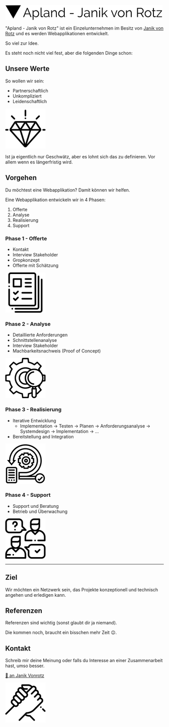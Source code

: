 ![Apland - Janik von Rotz](/assets/logo.png)

"Apland - Janik von Rotz" ist ein Einzelunternehmen im Besitz von [Janik von Rotz](https://janikvonrotz.ch) und es werden Webapplikationen entwickelt.

So viel zur Idee.

Es steht noch nicht viel fest, aber die folgenden Dinge schon:

## Unsere Werte

So wollen wir sein:

* Partnerschaftlich
* Unkompliziert
* Leidenschaftlich

![](/assets/006-value.png)

Ist ja eigentlich nur Geschwätz, aber es lohnt sich das zu definieren. Vor allem wenn es längerfristig wird.

## Vorgehen

Du möchtest eine Webapplikation? Damit können wir helfen.

Eine Webapplikation entwickeln wir in 4 Phasen:

1. Offerte
2. Analyse
3. Realisierung
4. Support

### Phase 1 - Offerte

* Kontakt
* Interview Stakeholder
* Gropkonzept
* Offerte mit Schätzung

![](/assets/003-portfolio.png)

### Phase 2 - Analyse

* Detaillierte Anforderungen
* Schnittstellenanalyse
* Interview Stakeholder
* Machbarkeitsnachweis (Proof of Concept)

![](/assets/002-research.png)

### Phase 3 - Realisierung

* Iterative Entwicklung
    * Implementation -> Testen -> Planen -> Anforderungsanalyse -> Systemdesign -> Implementation -> ...
* Bereitstellung and Integration

![](/assets/001-scrum.png)

### Phase 4 - Support

* Support und Beratung
* Betrieb und Überwachung

![](/assets/004-support.png)

---

## Ziel

Wir möchten ein Netzwerk sein, das Projekte konzeptionell und technisch angehen und erledigen kann.

## Referenzen

Referenzen sind wichtig (sonst glaubt dir ja niemand).

Die kommen noch, braucht ein bisschen mehr Zeit 😉.

## Kontakt

Schreib mir deine Meinung oder falls du Interesse an einer Zusammenarbeit hast, umso besser.

[📧 an Janik Vonrotz](mailto:contact@janikvonrotz.ch)

![](/assets/005-team.png)
